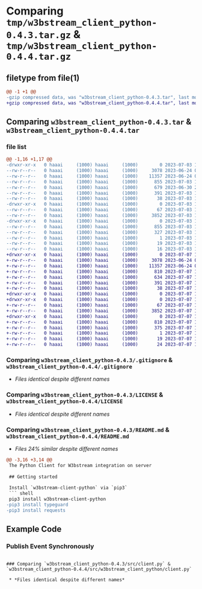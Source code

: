 # Comparing `tmp/w3bstream_client_python-0.4.3.tar.gz` & `tmp/w3bstream_client_python-0.4.4.tar.gz`

## filetype from file(1)

```diff
@@ -1 +1 @@
-gzip compressed data, was "w3bstream_client_python-0.4.3.tar", last modified: Mon Jul  3 17:51:39 2023, max compression
+gzip compressed data, was "w3bstream_client_python-0.4.4.tar", last modified: Fri Jul  7 18:19:58 2023, max compression
```

## Comparing `w3bstream_client_python-0.4.3.tar` & `w3bstream_client_python-0.4.4.tar`

### file list

```diff
@@ -1,16 +1,17 @@
-drwxr-xr-x   0 haaai     (1000) haaai     (1000)        0 2023-07-03 17:51:39.019818 w3bstream_client_python-0.4.3/
--rw-r--r--   0 haaai     (1000) haaai     (1000)     3078 2023-06-24 01:07:19.000000 w3bstream_client_python-0.4.3/.gitignore
--rw-r--r--   0 haaai     (1000) haaai     (1000)    11357 2023-06-24 01:07:19.000000 w3bstream_client_python-0.4.3/LICENSE
--rw-r--r--   0 haaai     (1000) haaai     (1000)      855 2023-07-03 17:51:39.019818 w3bstream_client_python-0.4.3/PKG-INFO
--rw-r--r--   0 haaai     (1000) haaai     (1000)      679 2023-06-30 21:10:19.000000 w3bstream_client_python-0.4.3/README.md
--rw-r--r--   0 haaai     (1000) haaai     (1000)      391 2023-07-03 17:50:56.000000 w3bstream_client_python-0.4.3/pyproject.toml
--rw-r--r--   0 haaai     (1000) haaai     (1000)       38 2023-07-03 17:51:39.019818 w3bstream_client_python-0.4.3/setup.cfg
-drwxr-xr-x   0 haaai     (1000) haaai     (1000)        0 2023-07-03 17:51:39.019818 w3bstream_client_python-0.4.3/src/
--rw-r--r--   0 haaai     (1000) haaai     (1000)       67 2023-07-03 17:26:30.000000 w3bstream_client_python-0.4.3/src/__init__.py
--rw-r--r--   0 haaai     (1000) haaai     (1000)     3852 2023-07-03 17:26:30.000000 w3bstream_client_python-0.4.3/src/client.py
-drwxr-xr-x   0 haaai     (1000) haaai     (1000)        0 2023-07-03 17:51:39.019818 w3bstream_client_python-0.4.3/src/w3bstream_client_python.egg-info/
--rw-r--r--   0 haaai     (1000) haaai     (1000)      855 2023-07-03 17:51:39.000000 w3bstream_client_python-0.4.3/src/w3bstream_client_python.egg-info/PKG-INFO
--rw-r--r--   0 haaai     (1000) haaai     (1000)      327 2023-07-03 17:51:39.000000 w3bstream_client_python-0.4.3/src/w3bstream_client_python.egg-info/SOURCES.txt
--rw-r--r--   0 haaai     (1000) haaai     (1000)        1 2023-07-03 17:51:39.000000 w3bstream_client_python-0.4.3/src/w3bstream_client_python.egg-info/dependency_links.txt
--rw-r--r--   0 haaai     (1000) haaai     (1000)       19 2023-07-03 17:51:39.000000 w3bstream_client_python-0.4.3/src/w3bstream_client_python.egg-info/requires.txt
--rw-r--r--   0 haaai     (1000) haaai     (1000)       16 2023-07-03 17:51:39.000000 w3bstream_client_python-0.4.3/src/w3bstream_client_python.egg-info/top_level.txt
+drwxr-xr-x   0 haaai     (1000) haaai     (1000)        0 2023-07-07 18:19:58.492362 w3bstream_client_python-0.4.4/
+-rw-r--r--   0 haaai     (1000) haaai     (1000)     3078 2023-06-24 01:07:19.000000 w3bstream_client_python-0.4.4/.gitignore
+-rw-r--r--   0 haaai     (1000) haaai     (1000)    11357 2023-06-24 01:07:19.000000 w3bstream_client_python-0.4.4/LICENSE
+-rw-r--r--   0 haaai     (1000) haaai     (1000)      810 2023-07-07 18:19:58.492362 w3bstream_client_python-0.4.4/PKG-INFO
+-rw-r--r--   0 haaai     (1000) haaai     (1000)      634 2023-07-07 16:58:52.000000 w3bstream_client_python-0.4.4/README.md
+-rw-r--r--   0 haaai     (1000) haaai     (1000)      391 2023-07-07 18:19:43.000000 w3bstream_client_python-0.4.4/pyproject.toml
+-rw-r--r--   0 haaai     (1000) haaai     (1000)       38 2023-07-07 18:19:58.492362 w3bstream_client_python-0.4.4/setup.cfg
+drwxr-xr-x   0 haaai     (1000) haaai     (1000)        0 2023-07-07 18:19:58.482362 w3bstream_client_python-0.4.4/src/
+drwxr-xr-x   0 haaai     (1000) haaai     (1000)        0 2023-07-07 18:19:58.482362 w3bstream_client_python-0.4.4/src/w3bstream_client_python/
+-rw-r--r--   0 haaai     (1000) haaai     (1000)       67 2023-07-07 17:50:45.000000 w3bstream_client_python-0.4.4/src/w3bstream_client_python/__init__.py
+-rw-r--r--   0 haaai     (1000) haaai     (1000)     3852 2023-07-07 16:58:52.000000 w3bstream_client_python-0.4.4/src/w3bstream_client_python/client.py
+drwxr-xr-x   0 haaai     (1000) haaai     (1000)        0 2023-07-07 18:19:58.492362 w3bstream_client_python-0.4.4/src/w3bstream_client_python.egg-info/
+-rw-r--r--   0 haaai     (1000) haaai     (1000)      810 2023-07-07 18:19:58.000000 w3bstream_client_python-0.4.4/src/w3bstream_client_python.egg-info/PKG-INFO
+-rw-r--r--   0 haaai     (1000) haaai     (1000)      375 2023-07-07 18:19:58.000000 w3bstream_client_python-0.4.4/src/w3bstream_client_python.egg-info/SOURCES.txt
+-rw-r--r--   0 haaai     (1000) haaai     (1000)        1 2023-07-07 18:19:58.000000 w3bstream_client_python-0.4.4/src/w3bstream_client_python.egg-info/dependency_links.txt
+-rw-r--r--   0 haaai     (1000) haaai     (1000)       19 2023-07-07 18:19:58.000000 w3bstream_client_python-0.4.4/src/w3bstream_client_python.egg-info/requires.txt
+-rw-r--r--   0 haaai     (1000) haaai     (1000)       24 2023-07-07 18:19:58.000000 w3bstream_client_python-0.4.4/src/w3bstream_client_python.egg-info/top_level.txt
```

### Comparing `w3bstream_client_python-0.4.3/.gitignore` & `w3bstream_client_python-0.4.4/.gitignore`

 * *Files identical despite different names*

### Comparing `w3bstream_client_python-0.4.3/LICENSE` & `w3bstream_client_python-0.4.4/LICENSE`

 * *Files identical despite different names*

### Comparing `w3bstream_client_python-0.4.3/README.md` & `w3bstream_client_python-0.4.4/README.md`

 * *Files 24% similar despite different names*

```diff
@@ -3,16 +3,14 @@
 The Python Client for W3bstream integration on server
 
 ## Getting started
 
 Install `w3bstream-client-python` via `pip3`
 ``` shell
 pip3 install w3bstream-client-python
-pip3 install typeguard
-pip3 install requests
 ```
 
 
 ## Example Code
 
 ### Publish Event Synchronously
```

### Comparing `w3bstream_client_python-0.4.3/src/client.py` & `w3bstream_client_python-0.4.4/src/w3bstream_client_python/client.py`

 * *Files identical despite different names*

